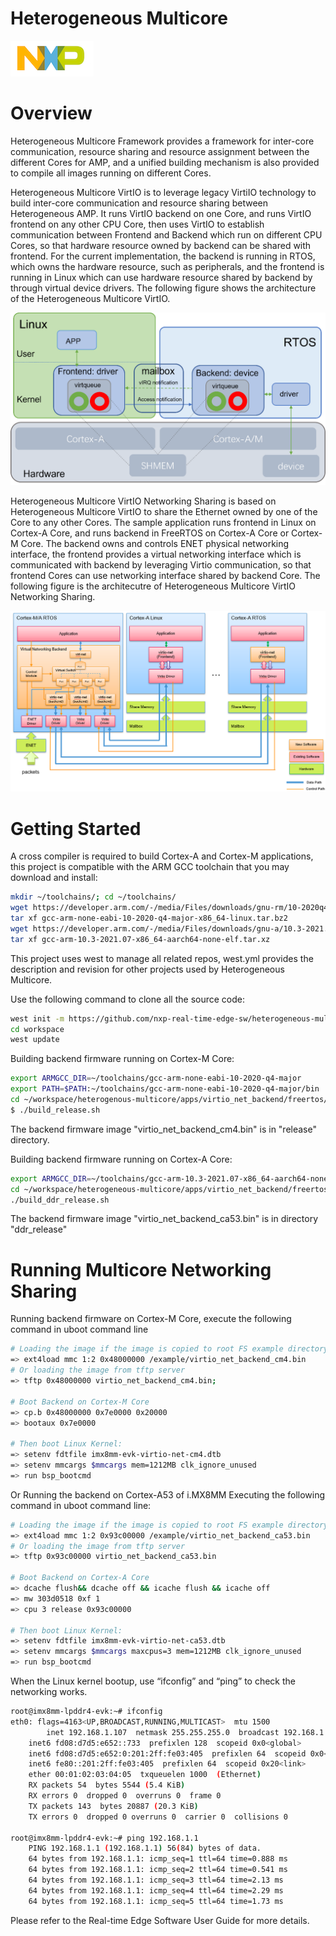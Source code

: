 # Heterogeneous Multicore

![NXP_logo](docs/nxp_logo_small.png)

# Overview

Heterogeneous Multicore Framework provides a framework for inter-core communication, resource sharing and resource assignment between the different Cores for AMP, and a unified building mechanism is also provided to compile all images running on different Cores.

Heterogeneous Multicore VirtIO is to leverage legacy VirtiIO technology to build inter-core communication and resource sharing between Heterogeneous AMP. It runs VirtIO backend on one Core, and runs VirtIO frontend on any other CPU Core, then uses VirtIO to establish communication between Frontend and Backend which run on different CPU Cores, so that hardware resource owned by backend can be shared with frontend. For the current implementation, the backend is running in RTOS, which owns the hardware resource, such as peripherals, and the frontend is running in Linux which can use hardware resource shared by backend by through virtual device drivers. The following figure shows the architecture of the Heterogeneous Multicore VirtIO.

![HMV_arch](docs/hmv_arch.png)

Heterogeneous Multicore VirtIO Networking Sharing is based on Heterogeneous Multicore VirtIO to share the Ethernet owned by one of the Core to any other Cores. The sample application runs frontend in Linux on Cortex-A Core, and runs backend in FreeRTOS on Cortex-A Core or Cortex-M Core. The backend owns and controls ENET physical networking interface, the frontend provides a virtual networking interface which is communicated with backend by leveraging Virtio communication, so that frontend Cores can use networking interface shared by backend Core. The following figure is the architecutre of Heterogeneous Multicore VirtIO Networking Sharing.

![HMVNS_arch](docs/hmvns_arch.png)

# Getting Started

A cross compiler is required to build Cortex-A and Cortex-M applications, this project is compatible with the ARM GCC toolchain that you may download and install:

```bash
mkdir ~/toolchains/; cd ~/toolchains/
wget https://developer.arm.com/-/media/Files/downloads/gnu-rm/10-2020q4/gcc-arm-none-eabi-10-2020-q4-major-x86_64-linux.tar.bz2
tar xf gcc-arm-none-eabi-10-2020-q4-major-x86_64-linux.tar.bz2
wget https://developer.arm.com/-/media/Files/downloads/gnu-a/10.3-2021.07/binrel/gcc-arm-10.3-2021.07-x86_64-aarch64-none-elf.tar.xz
tar xf gcc-arm-10.3-2021.07-x86_64-aarch64-none-elf.tar.xz
```
This project uses west to manage all related repos, west.yml provides the description and revision for other projects used by Heterogeneous Multicore.

Use the following command to clone all the source code:

```bash
west init -m https://github.com/nxp-real-time-edge-sw/heterogeneous-multicore.git workspace
cd workspace
west update
```

Building backend firmware running on Cortex-M Core:

```bash
export ARMGCC_DIR=~/toolchains/gcc-arm-none-eabi-10-2020-q4-major
export PATH=$PATH:~/toolchains/gcc-arm-none-eabi-10-2020-q4-major/bin
cd ~/workspace/heterogenous-multicore/apps/virtio_net_backend/freertos/boards/evkmimx8mm_cm4/armgcc
$ ./build_release.sh
```

The backend firmware image "virtio_net_backend_cm4.bin" is in "release" directory.

Building backend firmware running on Cortex-A Core:

```bash
export ARMGCC_DIR=~/toolchains/gcc-arm-10.3-2021.07-x86_64-aarch64-none-elf
cd ~/workspace/heterogeneous-multicore/apps/virtio_net_backend/freertos/boards/evkmimx8mm_ca53/armgcc_aarch64
./build_ddr_release.sh
```

The backend firmware image "virtio_net_backend_ca53.bin" is in directory "ddr_release"

# Running Multicore Networking Sharing

Running backend firmware on Cortex-M Core, execute the following command in uboot command line

```bash
# Loading the image if the image is copied to root FS example directory:
=> ext4load mmc 1:2 0x48000000 /example/virtio_net_backend_cm4.bin
# Or loading the image from tftp server
=> tftp 0x48000000 virtio_net_backend_cm4.bin;

# Boot Backend on Cortex-M Core
=> cp.b 0x48000000 0x7e0000 0x20000
=> bootaux 0x7e0000

# Then boot Linux Kernel:
=> setenv fdtfile imx8mm-evk-virtio-net-cm4.dtb
=> setenv mmcargs $mmcargs mem=1212MB clk_ignore_unused
=> run bsp_bootcmd
```

Or Running the backend on Cortex-A53 of i.MX8MM
Executing the following command in uboot command line:
```bash
# Loading the image if the image is copied to root FS example directory:
=> ext4load mmc 1:2 0x93c00000 /example/virtio_net_backend_ca53.bin
# Or loading the image from tftp server
=> tftp 0x93c00000 virtio_net_backend_ca53.bin

# Boot Backend on Cortex-A Core
=> dcache flush&& dcache off && icache flush && icache off
=> mw 303d0518 0xf 1
=> cpu 3 release 0x93c00000

# Then boot Linux Kernel:
=> setenv fdtfile imx8mm-evk-virtio-net-ca53.dtb
=> setenv mmcargs $mmcargs maxcpus=3 mem=1212MB clk_ignore_unused
=> run bsp_bootcmd
```
When the Linux kernel bootup, use “ifconfig” and “ping” to check the networking works.

```bash
root@imx8mm-lpddr4-evk:~# ifconfig
eth0: flags=4163<UP,BROADCAST,RUNNING,MULTICAST>  mtu 1500
        inet 192.168.1.107  netmask 255.255.255.0  broadcast 192.168.1.255
	inet6 fd08:d7d5:e652::733  prefixlen 128  scopeid 0x0<global>
	inet6 fd08:d7d5:e652:0:201:2ff:fe03:405  prefixlen 64  scopeid 0x0<global>
	inet6 fe80::201:2ff:fe03:405  prefixlen 64  scopeid 0x20<link>
	ether 00:01:02:03:04:05  txqueuelen 1000  (Ethernet)
	RX packets 54  bytes 5544 (5.4 KiB)
	RX errors 0  dropped 0  overruns 0  frame 0
	TX packets 143  bytes 20887 (20.3 KiB)
	TX errors 0  dropped 0 overruns 0  carrier 0  collisions 0

root@imx8mm-lpddr4-evk:~# ping 192.168.1.1
	PING 192.168.1.1 (192.168.1.1) 56(84) bytes of data.
	64 bytes from 192.168.1.1: icmp_seq=1 ttl=64 time=0.888 ms
	64 bytes from 192.168.1.1: icmp_seq=2 ttl=64 time=0.541 ms
	64 bytes from 192.168.1.1: icmp_seq=3 ttl=64 time=2.13 ms
	64 bytes from 192.168.1.1: icmp_seq=4 ttl=64 time=2.29 ms
	64 bytes from 192.168.1.1: icmp_seq=5 ttl=64 time=1.73 ms
```

Please refer to the Real-time Edge Software User Guide for more details.
